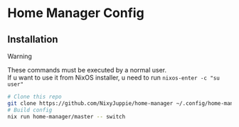 # Home Manager Config

## Installation
> [!WARNING]  
> These commands must be executed by a normal user.  
> If u want to use it from NixOS installer, u need to run `nixos-enter -c "su user"`

```bash
# Clone this repo
git clone https://github.com/NixyJuppie/home-manager ~/.config/home-manager
# Build config
nix run home-manager/master -- switch
```

